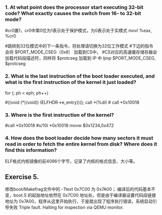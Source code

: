 ### 1. At what point does the processor start executing 32-bit code? What exactly causes the switch from 16- to 32-bit mode?

#cr0置1，cr0中第0位为1表示处于保护模式，为0表示处于实模式
movl	%eax, %cr0

#跳转到32位模式中的下一条指令，将处理请切换为32位工作模式
#下边的指令会将 $PORT_MODE_CSEG（0x8） 加载到CS中，
#CS对应的高速缓存储存器会加载代码段描述符，同样将 $protcseg 加载到 IP 中
ljmp	$PORT_MODE_CSEG, $protcseg


### 2. What is the last instruction of the boot loader executed, and what is the first instruction of the kernel it just loaded?

for (; ph < eph; ph++)

#((void (*)(void)) (ELFHDR->e_entry))();
call   *(%di)		# call *0x10018


### 3. Where is the first instruction of the kernel?

#call *0x10018
#x/10i *0x10018
movw   $0x1234,0x472


### 4. How does the boot loader decide how many sectors it must read in order to fetch the entire kernel from disk? Where does it find this information?

ELF格式内核镜像的前4096个字节，记录了内核的格式信息、大小等。



## Exercise 5.

修改boot/Makefrag文件中的 -Ttext 0x7C00 为 0x7A00；
编译后的代码基本不变，boot.S 的起始地址依然在 0x7C00 地址处，但是由于编译器设置代码段链接地址为 0x7A00，程序从这里开始执行，于是就出现了程序执行错误，系统启动引导失败
Triple fault.  Halting for inspection via QEMU monitor.
